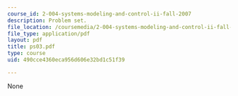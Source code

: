 ```yaml
---
course_id: 2-004-systems-modeling-and-control-ii-fall-2007
description: Problem set.
file_location: /coursemedia/2-004-systems-modeling-and-control-ii-fall-2007/490cce4360eca956d606e32bd1c51f39_ps03.pdf
file_type: application/pdf
layout: pdf
title: ps03.pdf
type: course
uid: 490cce4360eca956d606e32bd1c51f39

---
```

None